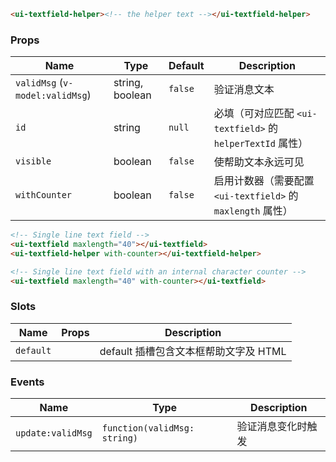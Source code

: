 ```html
<ui-textfield-helper><!-- the helper text --></ui-textfield-helper>
```

### Props

| Name                            | Type            | Default | Description                                                 |
| ------------------------------- | --------------- | ------- | ----------------------------------------------------------- |
| `validMsg` (`v-model:validMsg`) | string, boolean | `false` | 验证消息文本                                                |
| `id`                            | string          | `null`  | 必填（可对应匹配 `<ui-textfield>` 的 `helperTextId` 属性）  |
| `visible`                       | boolean         | `false` | 使帮助文本永远可见                                          |
| `withCounter`                   | boolean         | `false` | 启用计数器（需要配置 `<ui-textfield>` 的 `maxlength` 属性） |

```html
<!-- Single line text field -->
<ui-textfield maxlength="40"></ui-textfield>
<ui-textfield-helper with-counter></ui-textfield-helper>

<!-- Single line text field with an internal character counter -->
<ui-textfield maxlength="40" with-counter></ui-textfield>
```

### Slots

| Name      | Props | Description                           |
| --------- | ----- | ------------------------------------- |
| `default` |       | default 插槽包含文本框帮助文字及 HTML |

### Events

| Name              | Type                         | Description        |
| ----------------- | ---------------------------- | ------------------ |
| `update:validMsg` | `function(validMsg: string)` | 验证消息变化时触发 |
